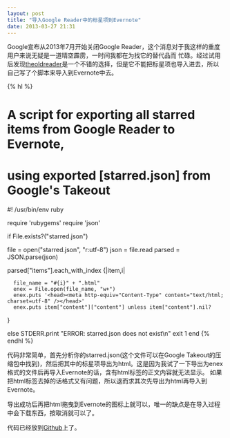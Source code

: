 ```yaml
---
layout: post
title: "导入Google Reader中的标星项到Evernote"
date: 2013-03-27 21:31
---
```

Google宣布从2013年7月开始关闭Google Reader，这个消息对于我这样的重度用户来说无疑是一道晴空霹雳，一时间我都在为找它的替代品而
忙碌。经过试用后发现[theoldreader](http://http://theoldreader.com/)是一个不错的选择，但是它不能把标星项也导入进去，所以自己写了个脚本来导入到Evernote中去。

{% hl %}
# A script for exporting all starred items from Google Reader to Evernote,
# using exported [starred.json] from Google's Takeout

#! /usr/bin/env ruby

require 'rubygems'
require 'json'


if File.exists?("starred.json")

  file = open("starred.json", "r:utf-8")
  json = file.read
  parsed = JSON.parse(json)

  parsed["items"].each_with_index {|item,i|

      file_name = "#{i}" + ".html"
      enex = File.open(file_name, "w+")
      enex.puts '<head><meta http-equiv="Content-Type" content="text/html; charset=utf-8" /></head>'
      enex.puts item["content"]["content"] unless item["content"].nil?

  }

else
  STDERR.print "ERROR: starred.json does not exist\n"
  exit 1
end
{% endhl %}

代码非常简单，首先分析你的starred.json(这个文件可以在Google Takeout的压缩包中找到)，然后把其中的标星项导出为html。这是因为我试了一下导出为enex格式的文件后再导入Evernote的话，含有html标签的正文内容就无法显示。
如果把html标签去掉的话格式又有问题，所以退而求其次先导出为html再导入到Evernote。

导出成功后再把html拖曳到Evernote的图标上就可以，唯一的缺点是在导入过程中会下载东西，按取消就可以了。

代码已经放到[Github](https://github.com/Foredoomed/GR2EN)上了。
